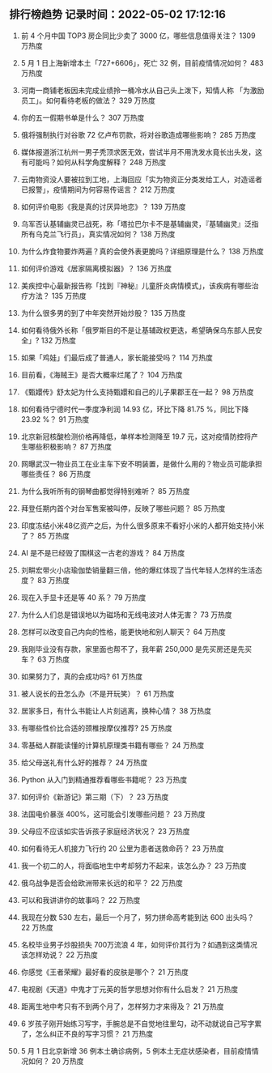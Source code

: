 
## 排行榜趋势 记录时间：2022-05-02 17:12:16
  
  1. 前 4 个月中国 TOP3 房企同比少卖了 3000 亿，哪些信息值得关注？ 1309 万热度
    
  2. 5 月 1 日上海新增本土「727+6606」，死亡 32 例，目前疫情情况如何？ 483 万热度
    
  3. 河南一商铺老板因未完成业绩拎一桶冷水从自己头上泼下，知情人称 「为激励员工」。如何看待老板的做法？ 329 万热度
    
  4. 你的五一假期书单是什么？ 307 万热度
    
  5. 俄将强制执行对谷歌 72 亿卢布罚款，将对谷歌造成哪些影响？ 285 万热度
    
  6. 媒体报道浙江杭州一男子秃顶求医无效，尝试半月不用洗发水竟长出头发，这有可能吗？如何从科学角度解释？ 248 万热度
    
  7. 云南物资没人要被拉到工地，上海回应「实为物资正分类发给工人，对造谣者已报警」，疫情期间为何容易传谣言？ 212 万热度
    
  8. 如何评价电影《我是真的讨厌异地恋》？ 139 万热度
    
  9. 乌军否认基辅幽灵已战死，称「塔拉巴尔卡不是基辅幽灵，『基辅幽灵』泛指所有乌克兰飞行员」，真实情况如何？ 138 万热度
    
  10. 为什么炸食物要炸两遍？真的会使外表更脆吗？详细原理是什么？ 138 万热度
    
  11. 如何评价游戏《居家隔离模拟器》？ 136 万热度
    
  12. 美疾控中心最新报告称「找到『神秘』儿童肝炎病情模式」，该疾病有哪些治疗方法？ 135 万热度
    
  13. 为什么很多男的到了中年突然开始炒股？ 135 万热度
    
  14. 如何看待俄外长称「俄罗斯目的不是让基辅政权更迭，希望确保乌东部人民安全」? 132 万热度
    
  15. 如果「鸡娃」们最后成了普通人，家长能接受吗？ 114 万热度
    
  16. 目前看，《海贼王》是否大概率烂尾了？ 104 万热度
    
  17. 《甄嬛传》舒太妃为什么支持甄嬛和自己的儿子果郡王在一起？ 98 万热度
    
  18. 如何看待宁德时代一季度净利润 14.93 亿，环比下降 81.75 %，同比下降 23.92 %？ 91 万热度
    
  19. 北京新冠核酸检测价格再降低，单样本检测降至 19.7 元，这对疫情防控将产生哪些积极影响？ 87 万热度
    
  20. 网曝武汉一物业员工在业主车下安不明装置，是做什么用的？物业员可能承担哪些责任？ 86 万热度
    
  21. 为什么我听所有的钢琴曲都觉得特别难听？ 85 万热度
    
  22. 拜登任期内首个对台军售案被叫停，反映了哪些问题？ 85 万热度
    
  23. 印度冻结小米48亿资产之后，为什么很多原来不看好小米的人都开始支持小米了？ 85 万热度
    
  24. AI 是不是已经毁了围棋这一古老的游戏？ 84 万热度
    
  25. 刘畊宏带火小店瑜伽垫销量翻三倍，他的爆红体现了当代年轻人怎样的生活态度？ 83 万热度
    
  26. 现在入手显卡还是等 40 系？ 79 万热度
    
  27. 为什么人们总是错误地以为磁场和无线电波对人体无害？ 73 万热度
    
  28. 怎样可以改变自己内向的性格，能更快地和别人聊天？ 64 万热度
    
  29. 我刚毕业没有存款，家里面也帮不了，我年薪 250,000 是先买房还是先买车？ 63 万热度
    
  30. 如果努力了，真的会成功吗? 61 万热度
    
  31. 被人说长的丑怎么办（不是开玩笑）？ 61 万热度
    
  32. 居家多日，有什么书能让人片刻逃离，换种心情？ 38 万热度
    
  33. 有哪些性价比合适的颈椎按摩仪推荐? 25 万热度
    
  34. 零基础人群能读懂的计算机原理类书籍有哪些？ 24 万热度
    
  35. 给父母送礼有什么好的推荐？ 24 万热度
    
  36. Python 从入门到精通推荐看哪些书籍呢？ 23 万热度
    
  37. 如何评价《新游记》第三期（下）？ 23 万热度
    
  38. 法国电价暴涨 400%，这可能会引发哪些问题？ 23 万热度
    
  39. 父母应不应该如实告诉孩子家庭经济状况？ 23 万热度
    
  40. 如何看待无人机接力飞行约 20 公里为患者送救命药？ 23 万热度
    
  41. 我一个初二的人，将面临地生中考却努力不起来，该怎么办？ 23 万热度
    
  42. 俄乌战争是否会给欧洲带来长远的和平？ 22 万热度
    
  43. 可以和我讲讲你的故事吗？ 22 万热度
    
  44. 我现在分数 530 左右，最后一个月了，努力拼命高考能到达 600 出头吗？ 22 万热度
    
  45. 名校毕业男子炒股损失 700万流浪 4 年，如何评价其行为？如遇到这类情况该怎样劝说？ 22 万热度
    
  46. 你感觉《王者荣耀》最好看的皮肤是哪个？ 21 万热度
    
  47. 电视剧《天道》中鬼才丁元英的哲学思想对你有什么启发？ 21 万热度
    
  48. 距离生地中考只有不到两个月了，怎样努力才来得及？ 21 万热度
    
  49. 6 岁孩子刚开始练习写字，手腕总是不自觉地往里勾，动不动就说自己写字累了，怎么纠正不良的写字习惯？ 21 万热度
    
  50. 5 月 1 日北京新增 36 例本土确诊病例，5 例本土无症状感染者，目前疫情情况如何？ 20 万热度
    